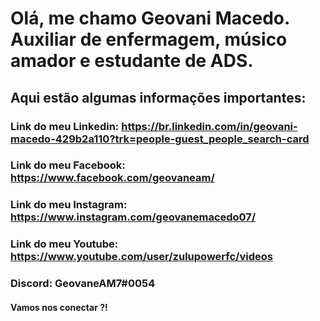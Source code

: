# Olá, me chamo Geovani Macedo. Auxiliar de enfermagem, músico amador e estudante de ADS. 

## Aqui estão algumas informações importantes:

### Link do meu Linkedin: https://br.linkedin.com/in/geovani-macedo-429b2a110?trk=people-guest_people_search-card
### Link do meu Facebook: https://www.facebook.com/geovaneam/
### Link do meu Instagram: https://www.instagram.com/geovanemacedo07/
### Link do meu Youtube: https://www.youtube.com/user/zulupowerfc/videos
### Discord: GeovaneAM7#0054

#### Vamos nos conectar ?!
